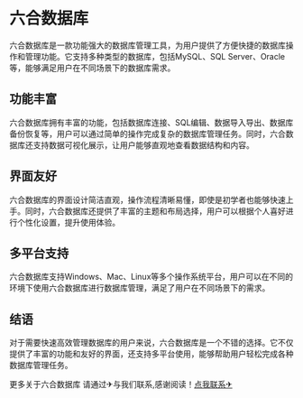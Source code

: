 # 六合数据库

六合数据库是一款功能强大的数据库管理工具，为用户提供了方便快捷的数据库操作和管理功能。它支持多种类型的数据库，包括MySQL、SQL Server、Oracle等，能够满足用户在不同场景下的数据库需求。

## 功能丰富

六合数据库拥有丰富的功能，包括数据库连接、SQL编辑、数据导入导出、数据库备份恢复等，用户可以通过简单的操作完成复杂的数据库管理任务。同时，六合数据库还支持数据可视化展示，让用户能够直观地查看数据结构和内容。

## 界面友好

六合数据库的界面设计简洁直观，操作流程清晰易懂，即使是初学者也能够快速上手。同时，六合数据库还提供了丰富的主题和布局选择，用户可以根据个人喜好进行个性化设置，提升使用体验。

## 多平台支持

六合数据库支持Windows、Mac、Linux等多个操作系统平台，用户可以在不同的环境下使用六合数据库进行数据库管理，满足了用户在不同场景下的需求。

## 结语

对于需要快速高效管理数据库的用户来说，六合数据库是一个不错的选择。它不仅提供了丰富的功能和友好的界面，还支持多平台使用，能够帮助用户轻松完成各种数据库管理任务。

更多关于六合数据库 请通过✈与我们联系,感谢阅读！[点我联系✈](https://go.k02.cc)
